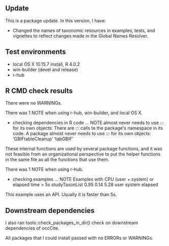 ## Update
This is a package update. In this version, I have:

* Changed the names of taxonomic resources in examples, tests, and vignettes to reflect changes made in the Global Names Resolver.

## Test environments
* local OS X 10.15.7 install, R 4.0.2
* win-builder (devel and release)
* r-hub

## R CMD check results
There were no WARNINGs. 

There was 1 NOTE when using r-hub, win-builder, and local OS X.

* checking dependencies in R code ... NOTE
  almost never needs to use ::: for its own objects:
There are ::: calls to the package's namespace in its code. A package
     almost never needs to use ::: for its own objects:
     ‘GBIFtableCleanup’ ‘tabGBIF’
     
These internal functions are used by several package functions, and it was not feasible from an organizational perspective to put the helper functions in the same file as all the functions that use them.
  
There was 1 NOTE when using r-hub.

* checking examples ... NOTE
Examples with CPU (user + system) or elapsed time > 5s
studyTaxonList 0.95   0.14    5.28
               user system elapsed
               
This example uses an API. Usually it is faster than 5s.

## Downstream dependencies
I also ran tools::check_packages_in_dir() check on downstream dependencies of 
occCite. 

All packages that I could install passed with no ERRORs or WARNINGs.
